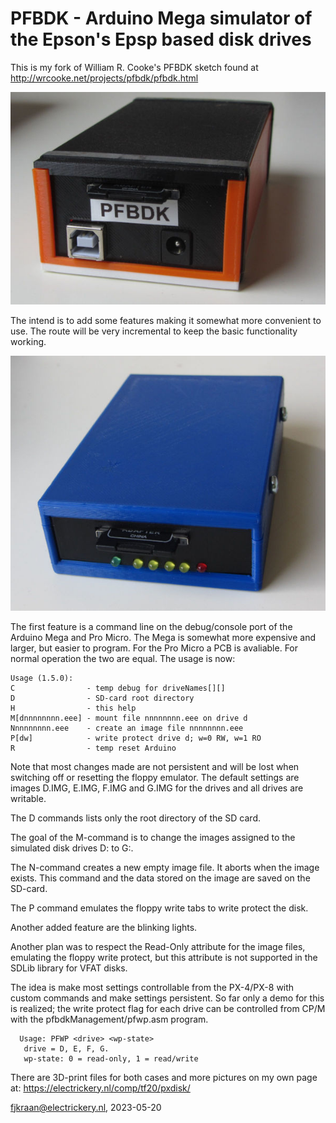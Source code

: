 # PFBDK - Arduino Mega simulator of the Epson's Epsp based disk drives

This is my fork of William R. Cooke's PFBDK sketch found at 
http://wrcooke.net/projects/pfbdk/pfbdk.html

![PFBDK on an Arduino Mega 2560 in a PETG box](PFBDKbox.jpg)

The intend is to add some features making it somewhat more convenient to 
use. The route will be very incremental to keep the basic functionality working.

![PFBDK on an Arduino Pro Micro in a PLA box](pfbdkPMicroV1.0_front.jpg)

The first feature is a command line on the debug/console port of the 
Arduino Mega and Pro Micro. The Mega is somewhat more expensive and larger,
but easier to program. For the Pro Micro a PCB is avaliable. For normal 
operation the two are equal. The usage is now:

	Usage (1.5.0):
 	C                - temp debug for driveNames[][]
 	D                - SD-card root directory
 	H                - this help
 	M[dnnnnnnnn.eee] - mount file nnnnnnnn.eee on drive d
 	Nnnnnnnnn.eee    - create an image file nnnnnnnn.eee
 	P[dw]            - write protect drive d; w=0 RW, w=1 RO
 	R                - temp reset Arduino

Note that most changes made are not persistent and will be lost when switching 
off or resetting the floppy emulator. The default settings are images D.IMG, 
E.IMG, F.IMG and G.IMG for the drives and all drives are writable.

The D commands lists only the root directory of the SD card.

The goal of the M-command is to change the images assigned to the 
simulated disk drives D: to G:. 

The N-command creates a new empty image file. It aborts when the image exists. 
This command and the data stored on the image are saved on the SD-card.

The P command emulates the floppy write tabs to write protect the disk.

Another added feature are the blinking lights.

Another plan was to respect the Read-Only attribute for the image files, 
emulating the floppy write protect, but this attribute is not supported in 
the SDLib library for VFAT disks.

The idea is make most settings controllable from the PX-4/PX-8 with 
custom commands and make settings persistent. So far only a demo for this is
realized; the write protect flag for each drive can be controlled from CP/M
with the pfbdkManagement/pfwp.asm program.

      Usage: PFWP <drive> <wp-state>
       drive = D, E, F, G. 
       wp-state: 0 = read-only, 1 = read/write


There are 3D-print files for both cases and more pictures on my own page 
at: https://electrickery.nl/comp/tf20/pxdisk/

fjkraan@electrickery.nl, 2023-05-20
